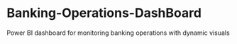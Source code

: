 # Banking-Operations-DashBoard
Power BI dashboard for monitoring banking operations with dynamic visuals
